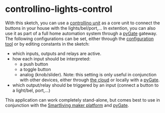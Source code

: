 # controllino-lights-control

With this sketch, you can use a [controllino unit](https://controllino.biz/) as a core unit to connect the buttons in your house with the lights/bel/port,... In extention, you can also use it as part of a full home automation system through a [pyGate](https://github.com/ATT-JBO/pyGate) gateway. 
The following configurations can be set, either through the [configuration tool](https://github.com/ATT-JBO/CLC-configurator) or by editing constants in the sketch:

- which inputs, outputs and relays are active. 
- how each input should be interpreted:
  - a push button
  - a toggle button
  - analog (knob/slider). Note: this setting is only useful in conjunction with other devices, either through [the cloud](https://maker.smartliving.io) or locally with a [pyGate](https://github.com/ATT-JBO/pyGate).
- which output/relay should be triggered by an input (connect a button to a light/bel, port,...)
 
This application can work completely stand-alone, but comes best to use in conjunction with the [Smartliving maker platform](https://maker.smartliving.io) and [pyGate](https://github.com/ATT-JBO/pyGate).
